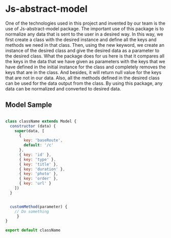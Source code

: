 # Js-abstract-model

One of the technologies used in this project and invented by our team is the use of Js-abstract-model package.
The important use of this package is to normalize any data that is sent to the user in a desired way.
In this way, we first create a class with the desired instance and define all the keys and methods we need in that class.
Then, using the new keyword, we create an instance of the desired class and give the desired data as a parameter to the desired class.
What the package does for us here is that it compares all the keys in the data that we have given as parameters with the keys that we have defined in the initial instance for the class and completely removes the keys that are in the class. And besides, it will return null value for the keys that are not in our data.
Also, all the methods defined in the desired class can be used for the data output from the class.
By using this package, any data can be normalized and converted to desired data.

## Model Sample
```javascript

class className extends Model {
  constructor (data) {
    super(data, [
      {
        key: 'baseRoute',
        default: '/c'
      },
      { key: 'id' },
      { key: 'type' },
      { key: 'title' },
      { key: 'duration' },
      { key: 'photo' },
      { key: 'order' },
      { key: 'url' }
    ])
  }


  customMethod(parameter) {
    // Do something
     }
}

export default className


```

